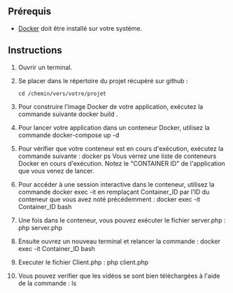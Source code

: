 
## Prérequis

- [Docker](https://www.docker.com/) doit être installé sur votre système.

## Instructions

1. Ouvrir un terminal.

2. Se placer dans le répertoire du projet récupéré sur github :

   ```shell
   cd /chemin/vers/votre/projet

3. Pour construire l'image Docker de votre application, exécutez la commande suivante
   docker build .
4. Pour lancer votre application dans un conteneur Docker, utilisez la commande
   docker-compose up -d

5. Pour vérifier que votre conteneur est en cours d'exécution, exécutez la commande suivante :
  docker ps
    Vous verrez une liste de conteneurs Docker en cours d'exécution. Notez le "CONTAINER ID" de l'application que vous venez de lancer.

6. Pour accéder à une session interactive dans le conteneur, utilisez la commande docker exec -it en remplaçant Container_ID par l'ID du conteneur que vous avez noté précédemment :
   docker exec -it Container_ID bash
7. Une fois dans le conteneur, vous pouvez exécuter le fichier server.php :
    php server.php

8. Ensuite ouvrez un nouveau terminal et relancer la commande :
      docker exec -it Container_ID bash
9. Executer le fichier Client.php :
   php client.php
10. Vous pouvez verifier que les vidéos se sont bien téléchargées à l'aide de la commande :
    ls





